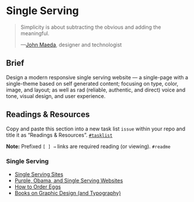 # Single Serving

> Simplicity is about subtracting the obvious and adding the meaningful.
>
> —[John Maeda](https://www.wired.com/2017/03/john-maeda-want-survive-design-better-learn-code/), designer and technologist

## Brief

Design a modern responsive single serving website — a single-page with a single-theme based on self generated content; focusing on type, color, image, and layout; as well as rad (reliable, authentic, and direct) voice and tone, visual design, and user experience.

## Readings & Resources

Copy and paste this section into a new task list `issue` within your repo and title it as “Readings & Resources”. [`#tasklist`](https://github.com/blog/1825-task-lists-in-all-markdown-documents)

**Note:** Prefixed `[ ] →` links are required reading (or viewing). `#readme`

### Single Serving

- [Single Serving Sites](http://kottke.org/08/02/single-serving-sites)
- [Purple, Obama, and Single Serving Websites](http://thehistoryoftheweb.com/purple-obama-single-serving-websites/)
- [How to Order Eggs](http://hansonwu.com/howtoordereggs)
- [Books on Graphic Design (and Typography)](https://booksongraphicdesign.com)


